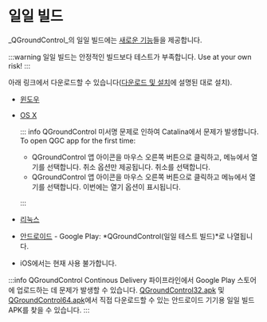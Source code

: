 # 일일 빌드

_QGroundControl_의 일일 빌드에는 [새로운 기능](../releases/daily_build_new_features.md)들을 제공합니다.

:::warning
일일 빌드는 안정적인 빌드보다 테스트가 부족합니다.
Use at your own risk!
:::

아래 링크에서 다운로드할 수 있습니다([다운로드 및 설치](../getting_started/download_and_install.md)에 설명된 대로 설치).

- [윈도우](https://d176tv9ibo4jno.cloudfront.net/builds/master/QGroundControl-installer.exe)

- [OS X](https://d176tv9ibo4jno.cloudfront.net/builds/master/QGroundControl.dmg)

  ::: info
  QGroundControl 미서명 문제로 인하여 Catalina에서 문제가 발생합니다. To open QGC app for the first time:

  - QGroundControl 앱 아이콘을 마우스 오른쪽 버튼으로 클릭하고, 메뉴에서 열기를 선택합니다. 취소 옵션만 제공됩니다. 취소를 선택합니다.
  - QGroundControl 앱 아이콘을 마우스 오른쪽 버튼으로 클릭하고 메뉴에서 열기를 선택합니다. 이번에는 열기 옵션이 표시됩니다.

  :::

- [리눅스](https://d176tv9ibo4jno.cloudfront.net/builds/master/QGroundControl.AppImage)

- [안드로이드](https://play.google.com/store/apps/details?id=org.mavlink.qgroundcontrolbeta) - Google Play: \*QGroundControl(일일 테스트 빌드)\*로 나열됩니다.

- iOS에서는 현재 사용 불가합니다.

:::info
QGroundControl Continous Delivery 파이프라인에서 Google Play 스토어에 업로드하는 데 문제가 발생할 수 있습니다. [QGroundControl32.apk](https://d176tv9ibo4jno.cloudfront.net/builds/master/QGroundControl32.apk) 및 [QGroundControl64.apk](https://d176tv9ibo4jno.cloudfront.net/builds/master/QGroundControl64.apk)에서 직접 다운로드할 수 있는 안드로이드 기기용 일일 빌드 APK를 찾을 수 있습니다.
:::
